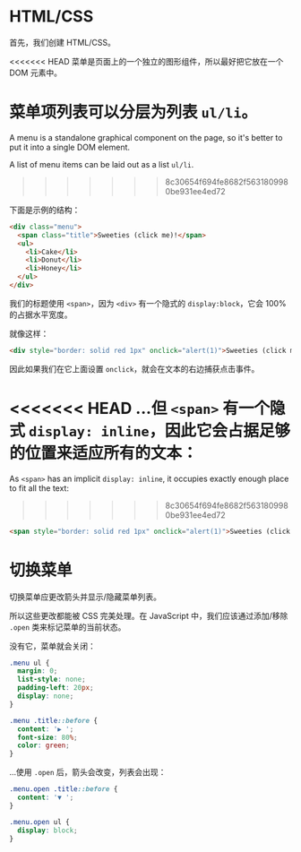 
# HTML/CSS
首先，我们创建 HTML/CSS。

<<<<<<< HEAD
菜单是页面上的一个独立的图形组件，所以最好把它放在一个 DOM 元素中。

菜单项列表可以分层为列表 `ul/li`。
=======
A menu is a standalone graphical component on the page, so it's better to put it into a single DOM element.

A list of menu items can be laid out as a list `ul/li`.
>>>>>>> 8c30654f694fe8682f5631809980be931ee4ed72

下面是示例的结构：

```html
<div class="menu">
  <span class="title">Sweeties (click me)!</span>
  <ul>
    <li>Cake</li>
    <li>Donut</li>
    <li>Honey</li>
  </ul>
</div>
```

我们的标题使用 `<span>`，因为 `<div>` 有一个隐式的 `display:block`，它会 100% 的占据水平宽度。

就像这样：

```html autorun height=50
<div style="border: solid red 1px" onclick="alert(1)">Sweeties (click me)!</div>
```

因此如果我们在它上面设置 `onclick`，就会在文本的右边捕获点击事件。

<<<<<<< HEAD
...但 `<span>` 有一个隐式 `display: inline`，因此它会占据足够的位置来适应所有的文本：
=======
As `<span>` has an implicit `display: inline`, it occupies exactly enough place to fit all the text:
>>>>>>> 8c30654f694fe8682f5631809980be931ee4ed72

```html autorun height=50
<span style="border: solid red 1px" onclick="alert(1)">Sweeties (click me)!</span>
```

 # 切换菜单

切换菜单应更改箭头并显示/隐藏菜单列表。

所以这些更改都能被 CSS 完美处理。在 JavaScript 中，我们应该通过添加/移除 `.open` 类来标记菜单的当前状态。

没有它，菜单就会关闭：

```css
.menu ul {
  margin: 0;
  list-style: none;
  padding-left: 20px;
  display: none;
}

.menu .title::before {
  content: '▶ ';
  font-size: 80%;
  color: green;
}
```

...使用 `.open` 后，箭头会改变，列表会出现：

```css
.menu.open .title::before {
  content: '▼ ';
}

.menu.open ul {
  display: block;
}
```
